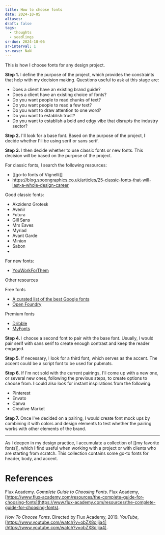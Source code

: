 ```yaml
---
title: How to choose fonts
date: 2024-10-05
aliases: 
draft: false
tags:
  - thoughts
  - seedlings
sr-due: 2024-10-06
sr-interval: 1
sr-ease: NaN
---
```

This is how I choose fonts for any design project.

**Step 1.** I define the purpose of the project, which provides the constraints that help with my decision making. Questions useful to ask at this stage are:
- Does a client have an existing brand guide?
- Does a client have an existing choice of fonts?
- Do you want people to read chunks of text?
- Do you want people to read a few text?
- Do you want to draw attention to one word?
- Do you want to establish trust?
- Do you want to establish a bold and edgy vibe that disrupts the industry sector?

**Step 2.** I'll look for a base font. Based on the purpose of the project, I decide whether I'll be using serif or sans serif.

**Step 3.** I then decide whether to use classic fonts or new fonts. This decision will be based on the purpose of the project.

For classic fonts, I search the following resources:
- [[go-to fonts of Vignelli]]
- https://blog.spoongraphics.co.uk/articles/25-classic-fonts-that-will-last-a-whole-design-career

Good classic fonts:
- Akzidenz Grotesk
- Avenir
- Futura
- Gill Sans
- Mrs Eaves
- Myriad
- Avant Garde
- Minion
- Sabon
- 

For new fonts:
- [YouWorkForThem](https://www.youworkforthem.com/)

Other resources

Free fonts
- [A curated list of the best Google fonts](https://www.typewolf.com/google-fonts)
- [Open Foundry](https://open-foundry.com/)

Premium fonts
- [Dribble](https://dribbble.com/tags/fonts)
- [MyFonts](https://www.myfonts.com/)

**Step 4.** I choose a second font to pair with the base font. Usually, I would pair serif with sans serif to create enough contrast and keep the reader engaged.

**Step 5.** If necessary, I look for a third font, which serves as the accent. The accent could be a script font to be used for pubmats.

**Step 6.** If I'm not sold with the current pairings, I'll come up with a new one, or several new ones, following the previous steps, to create options to choose from. I could also look for instant inspirations from the following:
- Pinterest
- Envato
- Canva
- Creative Market

**Step 7.** Once I've decided on a pairing, I would create font mock ups by combining it with colors and design elements to test whether the pairing works with other elements of the brand.

***

As I deepen in my design practice, I accumulate a collection of [[my favorite fonts]], which I find useful when working with a project or with clients who are starting from scratch. This collection contains some go-to fonts for header, body, and accent.

# References

Flux Academy. _Complete Guide to Choosing Fonts_. Flux Academy, [https://www.flux-academy.com/resources/the-complete-guide-for-choosing-fonts](https://www.flux-academy.com/resources/the-complete-guide-for-choosing-fonts).

_How To Choose Fonts_. Directed by Flux Academy, 2019. _YouTube_, [https://www.youtube.com/watch?v=obZX8oIjia4](https://www.youtube.com/watch?v=obZX8oIjia4).